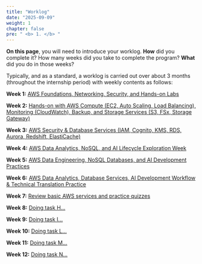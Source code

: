 ```yaml
---
title: "Worklog"
date: "2025-09-09"
weight: 1
chapter: false
pre: " <b> 1. </b> "
---
```


**On this page**, you will need to introduce your worklog. **How** did you complete it? How many weeks did you take to complete the program? **What** did you do in those weeks?

Typically, and as a standard, a worklog is carried out over about 3 months (throughout the internship period) with weekly contents as follows:

**Week 1:** [AWS Foundations, Networking, Security, and Hands-on Labs](1.1-week1/)

**Week 2:** [Hands-on with AWS Compute (EC2, Auto Scaling, Load Balancing), Monitoring (CloudWatch), Backup, and Storage Services (S3, FSx, Storage Gateway)](1.2-week2/)

**Week 3:** [AWS Security & Database Services (IAM, Cognito, KMS, RDS, Aurora, Redshift, ElastiCache)](1.3-week3/)

**Week 4:** [AWS Data Analytics, NoSQL, and AI Lifecycle Exploration Week](1.4-week4/)

**Week 5:** [AWS Data Engineering, NoSQL Databases, and AI Development Practices](1.5-week5/)

**Week 6:** [AWS Data Analytics, Database Services, AI Development Workflow & Technical Translation Practice](1.6-week6/)

**Week 7:** [Review basic AWS services and practice quizzes](1.7-week7/)

**Week 8:** [Doing task H...](1.8-week8/)

**Week 9:** [Doing task I...](1.9-week9/)

**Week 10:** [Doing task L...](1.10-week10/)

**Week 11:** [Doing task M...](1.11-week11/)

**Week 12:** [Doing task N...](1.12-week12/)
